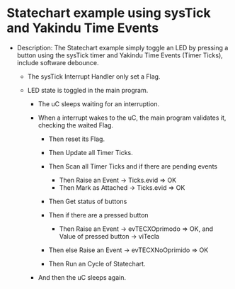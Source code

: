 # Statechart example using sysTick and Yakindu Time Events


- Description: The Statechart example simply toggle an LED by pressing a button using the sysTick timer and Yakindu Time Events (Timer Ticks), include software debounce.

	- The sysTick Interrupt Handler only set a Flag.
	
	- LED state is toggled in the main program. 
		- The uC sleeps waiting for an interruption.
	
		- When a interrupt wakes to the uC, the main program validates it,
		  checking the waited Flag.
			- Then reset its Flag.
			- Then Update all Timer Ticks.
			- Then Scan all Timer Ticks and if there are pending events
				- Then Raise an Event -> Ticks.evid => OK
				- Then Mark as Attached -> Ticks.evid => OK
				
			- Then Get status of buttons
			- Then if there are a pressed button
				- Then Raise an Event -> evTECXOprimodo => OK,
				  and Value of pressed button -> viTecla
			-  Then else Raise an Event -> evTECXNoOprimido => OK

			- Then Run an Cycle of Statechart.
		
		- And then the uC sleeps again. 
